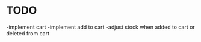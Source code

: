 # TODO

-implement cart
-implement add to cart
-adjust stock when added to cart or deleted from cart
